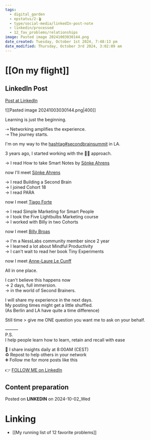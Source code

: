 ```yaml
---
tags:
  - digital_garden
  - epstatus/2-🪴
  - type/social-media/linkedIn-post-note
  - linkedin/processed
  - 12_fav_problems/relationships
image: Pasted image 20241003030144.png
date_created: Tuesday, October 1st 2024, 7:48:13 pm
date_modified: Thursday, October 3rd 2024, 3:02:09 am
---
```

# [[On my flight]]
## LinkedIn Post
[Post at LinkedIn](https://www.linkedin.com/posts/sebastiankamilli_secondbrainsummit-activity-7247123156165935104-AQlE?utm_source=share&utm_medium=member_desktop)

![[Pasted image 20241003030144.png|400]]

Learning is just the beginning.  
  
⇢ Networking amplifies the experience.  
⇢ The journey starts.  
  
I'm on my way to the [hashtag#secondbrainsummit](https://www.linkedin.com/feed/hashtag/?keywords=secondbrainsummit&highlightedUpdateUrns=urn%3Ali%3Aactivity%3A7247123156165935104) in LA.  
  
3 years ago, I started working with the 🧠🧠 approach.  
  
→ I read How to take Smart Notes by [Sönke Ahrens](https://www.linkedin.com/in/soenkeahrens/)  
  
now I'll meet [Sönke Ahrens](https://www.linkedin.com/in/soenkeahrens/)  
  
→ I read Building a Second Brain  
→ I joined Cohort 18  
→ I read PARA  
  
now I meet [Tiago Forte](https://www.linkedin.com/in/tiagoforte/)  
  
→ I read Simple Marketing for Smart People  
→ I took the Five Lightbulbs Marketing course  
→ I worked with Billy in two Cohorts  
  
now I meet [Billy Broas](https://www.linkedin.com/in/billybroas/)  
  
→ I'm a NessLabs community member since 2 year  
→ I learned a lot about Mindful Productivity  
→ I can't wait to read her book Tiny Experiments  
  
now I meet [Anne-Laure Le Cunff](https://www.linkedin.com/in/alecunff/)  
  
All in one place.  
  
I can't believe this happens now  
→ 2 days, full immersion.  
→ in the world of Second Brainers.  
  
I will share my experience in the next days.  
My posting times might get a little shuffled.  
(As Berlin and LA have quite a time difference)  
  
Still time > give me ONE question you want me to ask on your behalf.  
  
———  
P.S.  
I help people learn how to learn, retain and recall with ease  
  
🔔 I share insights daily at 8:00AM (CEST)  
♻ Repost to help others in your network  
➕ Follow me for more posts like this  

👉 [FOLLOW ME on LinkedIn](https://www.linkedin.com/comm/mynetwork/discovery-see-all?usecase=PEOPLE_FOLLOWS&followMember=sebastiankamilli)

## Content preparation



Posted on **LINKEDIN** on 2024-10-02_Wed
# Linking
+ [[My running list of 12 favorite problems]]